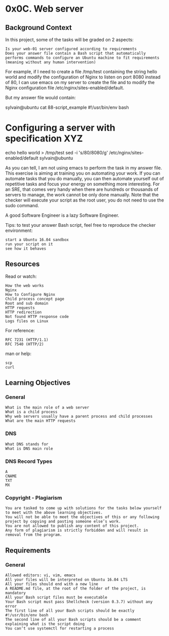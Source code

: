# 0x0C. Web server
## Background Context
In this project, some of the tasks will be graded on 2 aspects:

    Is your web-01 server configured according to requirements
    Does your answer file contain a Bash script that automatically performs commands to configure an Ubuntu machine to fit requirements (meaning without any human intervention)

For example, if I need to create a file /tmp/test containing the string hello world and modify the configuration of Nginx to listen on port 8080 instead of 80, I can use emacs on my server to create the file and to modify the Nginx configuration file /etc/nginx/sites-enabled/default.

But my answer file would contain:

sylvain@ubuntu cat 88-script_example
 #!/usr/bin/env bash
 # Configuring a server with specification XYZ
echo hello world > /tmp/test
sed -i 's/80/8080/g' /etc/nginx/sites-enabled/default
sylvain@ubuntu

As you can tell, I am not using emacs to perform the task in my answer file. This exercise is aiming at training you on automating your work. If you can automate tasks that you do manually, you can then automate yourself out of repetitive tasks and focus your energy on something more interesting. For an SRE, that comes very handy when there are hundreds or thousands of servers to manage, the work cannot be only done manually. Note that the checker will execute your script as the root user, you do not need to use the sudo command.

A good Software Engineer is a lazy Software Engineer.

Tips: to test your answer Bash script, feel free to reproduce the checker environment:

    start a Ubuntu 16.04 sandbox
    run your script on it
    see how it behaves

## Resources

Read or watch:

    How the web works
    Nginx
    How to Configure Nginx
    Child process concept page
    Root and sub domain
    HTTP requests
    HTTP redirection
    Not found HTTP response code
    Logs files on Linux

For reference:

    RFC 7231 (HTTP/1.1)
    RFC 7540 (HTTP/2)

man or help:

    scp
    curl
## Learning Objectives
### General

    What is the main role of a web server
    What is a child process
    Why web servers usually have a parent process and child processes
    What are the main HTTP requests
### DNS

    What DNS stands for
    What is DNS main role

### DNS Record Types

    A
    CNAME
    TXT
    MX

### Copyright - Plagiarism

    You are tasked to come up with solutions for the tasks below yourself to meet with the above learning objectives.
    You will not be able to meet the objectives of this or any following project by copying and pasting someone else’s work.
    You are not allowed to publish any content of this project.
    Any form of plagiarism is strictly forbidden and will result in removal from the program.

## Requirements
### General

    Allowed editors: vi, vim, emacs
    All your files will be interpreted on Ubuntu 16.04 LTS
    All your files should end with a new line
    A README.md file, at the root of the folder of the project, is mandatory
    All your Bash script files must be executable
    Your Bash script must pass Shellcheck (version 0.3.7) without any error
    The first line of all your Bash scripts should be exactly #!/usr/bin/env bash
    The second line of all your Bash scripts should be a comment explaining what is the script doing
    You can’t use systemctl for restarting a process

